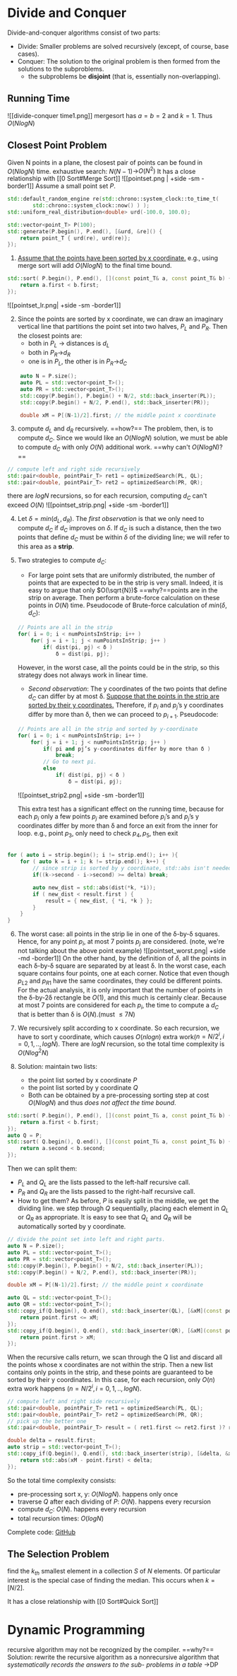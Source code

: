 # Divide and Conquer
Divide-and-conquer algorithms consist of two parts:
- Divide: Smaller problems are solved recursively (except, of course, base cases).
- Conquer: The solution to the original problem is then formed from the solutions to the subproblems.
	- the subproblems be **disjoint** (that is, essentially non-overlapping).


## Running Time
![[divide-conquer time1.png]]
mergesort has $a = b = 2$ and $k = 1$. Thus $O(N log N)$

## Closest Point Problem
Given N points in a plane, the closest pair of points can be found in $O(N log N)$ time.
exhaustive search: $N(N-1)$->$O(N^2)$
It has a close relationship with [[0 Sort#Merge Sort]]
![[pointset.png | +side -sm -border1]]
Assume a small point set $P$.
```c++
std::default_random_engine re(std::chrono::system_clock::to_time_t(
		std::chrono::system_clock::now() ) );
std::uniform_real_distribution<double> urd(-100.0, 100.0);

std::vector<point_T> P(100);
std::generate(P.begin(), P.end(), [&urd, &re]() {
	return point_T { urd(re), urd(re)};
});
```

1. <ins>Assume that the points have been sorted by x coordinate.</ins> e.g., using merge sort will add $O(N log N)$ to the final time bound.
```c++
std::sort( P.begin(), P.end(), [](const point_T& a, const point_T& b) {
	return a.first < b.first;
});
```

![[pointset_lr.png| +side -sm -border1]]

2. Since the points are sorted by x coordinate, we can draw an imaginary vertical line that partitions the point set into two halves, $P_L$ and $P_R$. Then the closest points are:
	- both in $P_L$ -> distances is $d_L$
	- both in $P_R$->$d_R$
	- one is in $P_L$, the other is in $P_R$->$d_C$
```c++
    auto N = P.size();
    auto PL = std::vector<point_T>();
    auto PR = std::vector<point_T>();
    std::copy(P.begin(), P.begin() + N/2, std::back_inserter(PL));
    std::copy(P.begin() + N/2, P.end(), std::back_inserter(PR));

    double xM = P[(N-1)/2].first; // the middle point x coordinate
```
3. compute $d_L$ and $d_R$ recursively. ==how?== The problem, then, is to compute $d_C$. Since we would like an $O(N log N)$ solution, we must be able to compute $d_C$ with only $O(N)$ additional work. ==why can't $O(NlogN)$?==
```c++
// compute left and right side recursively
std::pair<double, pointPair_T> ret1 = optimizedSearch(PL, QL);
std::pair<double, pointPair_T> ret2 = optimizedSearch(PR, QR);
```
there are $logN$ recursions, so for each recursion, computing $d_C$ can't exceed $O(N)$
![[pointset_strip.png| +side -sm -border1]]

4. Let $\delta = min(d_L, d_R)$. The *first observation* is that we only need to compute $d_C$ if $d_C$ improves on $\delta$. If $d_C$ is such a distance, then the two points that define $d_C$ must be within $\delta$ of the dividing line; we will refer to this area as a **strip**.

5. Two strategies to compute $d_C$:
	- For large point sets that are uniformly distributed, the number of points that are expected to be in the strip is very small. Indeed, it is easy to argue that only $O(\sqrt{N})$ ==why?==points are in the strip on average. Then perform a brute-force calculation on these points in $O(N)$ time. Pseudocode of Brute-force calculation of $min(δ, d_C)$:
	```c++
	// Points are all in the strip
	for( i = 0; i < numPointsInStrip; i++ )
		for( j = i + 1; j < numPointsInStrip; j++ )
			if( dist(pi, pj) < δ )
				δ = dist(pi, pj);
	```
	However, in the worst case, all the points could be in the strip, so this strategy does not always work in linear time. 
	- *Second observation*: The y coordinates of the two points that define $d_C$ can differ by at most δ. <ins>Suppose that the points in the strip are sorted by their y coordinates.</ins> Therefore, if $p_i$ and $p_j$’s y coordinates differ by more than δ, then we can proceed to $p_{i+1}$. Pseudocode: 
	```c++
	// Points are all in the strip and sorted by y-coordinate
	for( i = 0; i < numPointsInStrip; i++ )
		for( j = i + 1; j < numPointsInStrip; j++ )
			if( pi and pj’s y-coordinates differ by more than δ )
				break;
			// Go to next pi.
			else
				if( dist(pi, pj) < δ )
					δ = dist(pi, pj);
	```
	
	![[pointset_strip2.png| +side -sm -border1]]
	
	This extra test has a significant effect on the running time, because for each $p_i$ only a few points $p_j$ are examined before $p_i$’s and $p_j$’s y coordinates differ by more than δ and force an exit from the inner for loop. e.g., point $p_3$, only need to check $p_4, p_5$, then exit
	<br>
	<br>
```c++
for ( auto i = strip.begin(); i != strip.end(); i++ ){
	for ( auto k = i + 1; k != strip.end(); k++) {
		// since strip is sorted by y coordinate, std::abs isn't needed.
		if((k->second - i->second) >= delta) break;

		auto new_dist = std::abs(dist(*k, *i));
		if ( new_dist < result.first ) {
			result = { new_dist, { *i, *k } };
		}
	}
}
```

6. The worst case: all points in the strip lie in one of the δ-by-δ squares. Hence,  for any point $p_i$, at most 7 points $p_j$ are considered. (note, we're not talking about the above point example)
![[pointset_worst.png| +side -md -border1]]
	On the other hand, by the definition of $\delta$, all the points in each δ-by-δ square are separated by at least δ. In the worst case, each square contains four points, one at each corner. Notice that even though $p_{L2}$ and $p_{R1}$ have the same coordinates, they could be different points. For the actual analysis, it is only important that the number of points in the δ-by-2δ  rectangle be $O(1)$, and this much is certainly clear.
	Because at most 7 points are considered for each $p_i$, the time to compute a $d_C$ that is better than δ is $O(N)$.(must $\leq 7N$)
	
7. We recursively split according to x coordinate. So each recursion, we have to sort y coordinate, which causes $O(n log n)$ extra work($n=N/2^i, i=0,1,..,logN$). There are $logN$ recursion, so the total time complexity is $O(N log^2 N)$
8. Solution: maintain two lists:
	- the point list sorted by x coordinate $P$
	- the point list sorted by y coordinate $Q$
	- Both can be obtained by a pre-processing sorting step at cost $O(N log N)$  and thus *does not affect the time bound*.
```c++
std::sort( P.begin(), P.end(), [](const point_T& a, const point_T& b) {
	return a.first < b.first;
});
auto Q = P;
std::sort( Q.begin(), Q.end(), [](const point_T& a, const point_T& b) {
	return a.second < b.second;
});
```
Then we can split them:
- $P_L$ and $Q_L$ are the lists passed to the left-half recursive call.
- $P_R$ and $Q_R$ are the lists passed to the right-half recursive call.
- How to get them? As before, $P$ is easily split in the middle, we get the dividing line. we step through $Q$ sequentially, placing each element in $Q_L$ or $Q_R$ as appropriate. It is easy to see that $Q_L$ and $Q_R$ will be automatically sorted by y coordinate.
```c++
// divide the point set into left and right parts.
auto N = P.size();
auto PL = std::vector<point_T>();
auto PR = std::vector<point_T>();
std::copy(P.begin(), P.begin() + N/2, std::back_inserter(PL));
std::copy(P.begin() + N/2, P.end(), std::back_inserter(PR));

double xM = P[(N-1)/2].first; // the middle point x coordinate

auto QL = std::vector<point_T>();
auto QR = std::vector<point_T>();
std::copy_if(Q.begin(), Q.end(), std::back_inserter(QL), [&xM](const point_T& point){
	return point.first <= xM;
});
std::copy_if(Q.begin(), Q.end(), std::back_inserter(QR), [&xM](const point_T& point){
	return point.first > xM;
});
```
When the recursive calls return, we scan through the Q list and discard all the points whose x coordinates are not within the strip. Then a new list contains only points in the strip, and these points are guaranteed to be sorted by their y coordinates.
In this case, for each recursion, only $O(n)$ extra work happens ($n=N/2^i, i=0,1,..,logN$).  
```c++
// compute left and right side recursively
std::pair<double, pointPair_T> ret1 = optimizedSearch(PL, QL);
std::pair<double, pointPair_T> ret2 = optimizedSearch(PR, QR);
// pick up the better one
std::pair<double, pointPair_T> result = ( ret1.first <= ret2.first )? ret1 : ret2;

double delta = result.first;
auto strip = std::vector<point_T>();
std::copy_if(Q.begin(), Q.end(), std::back_inserter(strip), [&delta, &xM](const point_T& point){
	return std::abs(xM - point.first) < delta;
});
```
So the total time complexity consists:
- pre-processing sort x, y: $O(N log N)$. happens only once
- traverse $Q$ after each dividing of $P$: $O(N)$. happens every recursion
- compute $d_C$: $O(N)$. happens every recursion
- total recursion times: $O(logN)$

Complete code: [GitHub](https://github.com/JianXinyu/LeetCode/blob/master/divide_and_conquer/closest_points.cpp)
## The Selection Problem
find the $k_{th}$ smallest element in a collection $S$ of $N$ elements. Of particular interest is the special case of finding the median. This occurs when $k = [N/2]$.

It has a close relationship with [[0 Sort#Quick Sort]]

# Dynamic Programming
recursive algorithm may not be recognized by the compiler. ==why?==
Solution: rewrite the recursive algorithm as a nonrecursive algorithm that *systematically records the answers to the sub- problems in a table* ->DP

